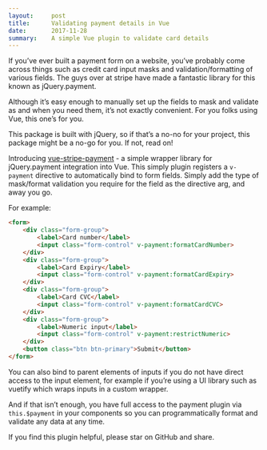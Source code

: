 ```yaml
---
layout:     post
title:      Validating payment details in Vue
date:       2017-11-28
summary:    A simple Vue plugin to validate card details
---
```


If you’ve ever built a payment form on a website, you’ve probably come across things such as credit card input masks and validation/formatting of various fields. The guys over at stripe have made a fantastic library for this known as jQuery.payment.

Although it’s easy enough to manually set up the fields to mask and validate as and when you need them, it’s not exactly convenient. For you folks using Vue, this one’s for you.

This package is built with jQuery, so if that’s a no-no for your project, this package might be a no-go for you. If not, read on!

Introducing [vue-stripe-payment](https://www.npmjs.com/package/vue-stripe-payment) - a simple wrapper library for jQuery.payment integration into Vue. This simply plugin registers a `v-payment` directive to automatically bind to form fields. Simply add the type of mask/format validation you require for the field as the directive arg, and away you go.

For example:

```html
<form>
    <div class="form-group">
        <label>Card number</label>
        <input class="form-control" v-payment:formatCardNumber>
    </div>
    <div class="form-group">
        <label>Card Expiry</label>
        <input class="form-control" v-payment:formatCardExpiry>
    </div>
    <div class="form-group">
        <label>Card CVC</label>
        <input class="form-control" v-payment:formatCardCVC>
    </div>
    <div class="form-group">
        <label>Numeric input</label>
        <input class="form-control" v-payment:restrictNumeric>
    </div>
    <button class="btn btn-primary">Submit</button>
</form>
```

You can also bind to parent elements of inputs if you do not have direct access to the input element, for example if you’re using a UI library such as vuetify which wraps inputs in a custom wrapper.

And if that isn’t enough, you have full access to the payment plugin via `this.$payment` in your components so you can programmatically format and validate any data at any time.

If you find this plugin helpful, please star on GitHub and share.
